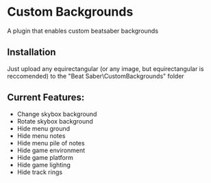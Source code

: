 # Custom Backgrounds
A plugin that enables custom beatsaber backgrounds

## Installation
Just upload any equirectangular (or any image, but equirectangular is reccomended) to the "Beat Saber\CustomBackgrounds" folder

## Current Features:
- Change skybox background
- Rotate skybox background
- Hide menu ground
- Hide menu notes
- Hide menu pile of notes 
- Hide game environment 
- Hide game platform
- Hide game lighting
- Hide track rings
